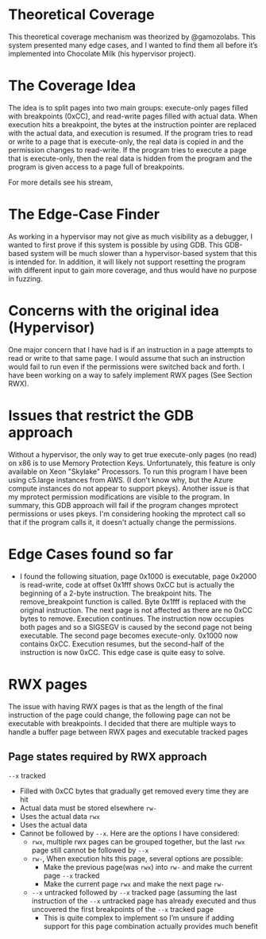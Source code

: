 # Theoretical Coverage
This theoretical coverage mechanism was theorized by @gamozolabs. This system presented many edge cases, and I wanted to find them all before it’s implemented into Chocolate Milk (his hypervisor project).

# The Coverage Idea
The idea is to split pages into two main groups: execute-only pages filled with breakpoints (0xCC), and read-write pages filled with actual data. When execution hits a breakpoint, the bytes at the instruction pointer are replaced with the actual data, and execution is resumed. If the program tries to read or write to a page that is execute-only, the real data is copied in and the permission changes to read-write. If the program tries to execute a page that is execute-only, then the real data is hidden from the program and the program is given access to a page full of breakpoints.

For more details see his stream, 

# The Edge-Case Finder
As working in a hypervisor may not give as much visibility as a debugger, I wanted to first prove if this system is possible by using GDB. This GDB-based system will be much slower than a hypervisor-based system that this is intended for. In addition, it will likely not support resetting the program with different input to gain more coverage, and thus would have no purpose in fuzzing.

# Concerns with the original idea (Hypervisor)
One major concern that I have had is if an instruction in a page attempts to read or write to that same page. I would assume that such an instruction would fail to run even if the permissions were switched back and forth. I have been working on a way to safely implement RWX pages (See Section RWX). 

# Issues that restrict the GDB approach
Without a hypervisor, the only way to get true execute-only pages (no read) on x86 is to use Memory Protection Keys. Unfortunately, this feature is only available on Xeon "Skylake" Processors. To run this program I have been using c5.large instances from AWS. (I don't know why, but the Azure compute instances do not appear to support pkeys).
Another issue is that my mprotect permission modifications are visible to the program.
In summary, this GDB approach will fail if the program changes mprotect permissions or uses pkeys.
I'm considering hooking the mprotect call so that if the program calls it, it doesn't actually change the permissions.

# Edge Cases found so far
- I found the following situation, page 0x1000 is executable, page 0x2000 is read-write, code at offset 0x1fff shows 0xCC but is actually the beginning of a 2-byte instruction. The breakpoint hits. The remove_breakpoint function is called. Byte 0x1fff is replaced with the original instruction. The next page is not affected as there are no 0xCC bytes to remove. Execution continues. The instruction now occupies both pages and so a SIGSEGV is caused by the second page not being executable. The second page becomes execute-only. 0x1000 now contains 0xCC. Execution resumes, but the second-half of the instruction is now 0xCC. This edge case is quite easy to solve.

# RWX pages
The issue with having RWX pages is that as the length of the final instruction of the page could change, the following page can not be executable with breakpoints. I decided that there are multiple ways to handle a buffer page between RWX pages and executable tracked pages

## Page states required by RWX approach
`--x` tracked
- Filled with 0xCC bytes that gradually get removed every time they are hit
- Actual data must be stored elsewhere
`rw-`
- Uses the actual data
`rwx`
- Uses the actual data
- Cannot be followed by `--x`. Here are the options I have considered:
    - `rwx`, multiple rwx pages can be grouped together, but the last `rwx` page still cannot be followed by `--x` 
    - `rw-`, When execution hits this page, several options are possible:
        - Make the previous page(was `rwx`) into `rw-` and make the current page `--x` tracked
        - Make the current page `rwx` and make the next page `rw-`
    -  `--x` untracked followed by `--x` tracked page (assuming the last instruction of the `--x` untracked page has already executed and thus uncovered the first breakpoints of the `--x` tracked page
        -  This is quite complex to implement so I’m unsure if adding support for this page combination actually provides much benefit
